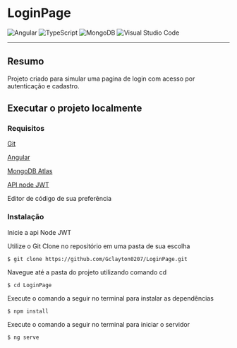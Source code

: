 # LoginPage

  ![Angular](https://img.shields.io/badge/Angular-DD0031?style=for-the-badge&logo=angular&logoColor=white)
  ![TypeScript](https://img.shields.io/badge/TypeScript-007ACC?style=for-the-badge&logo=typescript&logoColor=white)
  ![MongoDB](https://img.shields.io/badge/MongoDB-4EA94B?style=for-the-badge&logo=mongodb&logoColor=white)
  ![Visual Studio Code](https://img.shields.io/badge/Visual_Studio_Code-0078D4?style=for-the-badge&logo=visual%20studio%20code&logoColor=white)


---

## Resumo

Projeto criado para simular uma pagina de login com acesso por autenticação e cadastro.

## Executar o projeto localmente
 
### Requisitos

[Git](https://git-scm.com/)

[Angular](https://angular.io/guide/setup-local)

[MongoDB Atlas](https://account.mongodb.com/account/login)

[API node JWT](https://github.com/Gclayton0207/API-NODE-JWT)

Editor de código de sua preferência

### Instalação 

Inicie a api Node JWT

Utilize o Git Clone no repositório em uma pasta de sua escolha

```
$ git clone https://github.com/Gclayton0207/LoginPage.git
```
Navegue até a pasta do projeto utilizando comando cd

```
$ cd LoginPage
```
Execute o comando a seguir no terminal para instalar as dependências

```
$ npm install
```
Execute o comando a seguir no terminal para iniciar o servidor

```
$ ng serve
```

